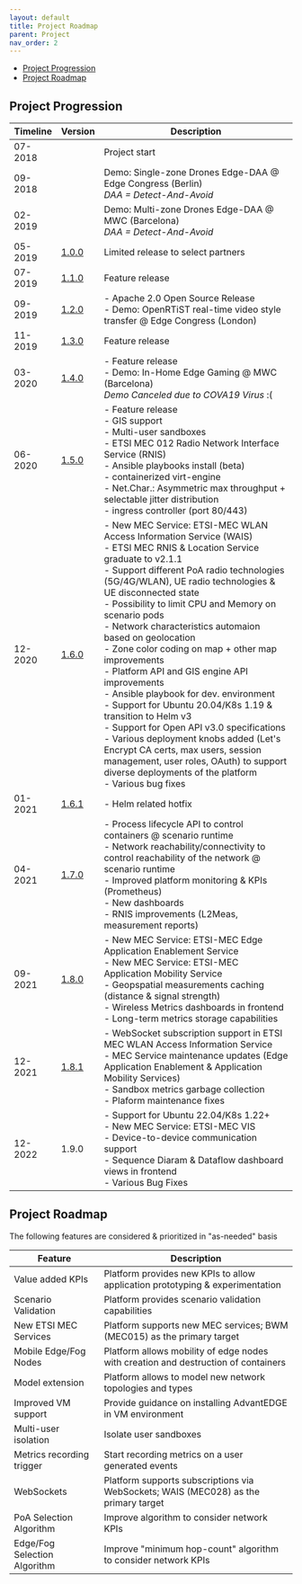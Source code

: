 ```yaml
---
layout: default
title: Project Roadmap
parent: Project
nav_order: 2
---
```


- [Project Progression](#project-progression)
- [Project Roadmap](#project-roadmap)

## Project Progression

| Timeline | Version | Description |
|---|---|---|
| 07-2018 |  | Project start
| 09-2018 |  | Demo: Single-zone Drones Edge-DAA @ Edge Congress (Berlin)<br>_DAA = Detect-And-Avoid_
| 02-2019 |  | Demo: Multi-zone Drones Edge-DAA @ MWC (Barcelona)<br>_DAA = Detect-And-Avoid_
| 05-2019 | [1.0.0](https://github.com/InterDigitalInc/AdvantEDGE/releases/tag/v1.0.0) | Limited release to select partners |
| 07-2019 | [1.1.0](https://github.com/InterDigitalInc/AdvantEDGE/releases/tag/v1.1.0) | Feature release |
| 09-2019 | [1.2.0](https://github.com/InterDigitalInc/AdvantEDGE/releases/tag/v1.2.0) | - Apache 2.0 Open Source Release<br>- Demo: OpenRTiST real-time video style transfer @ Edge Congress (London)
| 11-2019 | [1.3.0](https://github.com/InterDigitalInc/AdvantEDGE/releases/tag/v1.3.0) | Feature release
| 03-2020 | [1.4.0](https://github.com/InterDigitalInc/AdvantEDGE/releases/tag/v1.4.0) | - Feature release<br>- Demo: In-Home Edge Gaming @ MWC (Barcelona)<br>_Demo Canceled due to COVA19 Virus_ :(
| 06-2020 | [1.5.0](https://github.com/InterDigitalInc/AdvantEDGE/releases/tag/v1.5.0) | - Feature release<br>- GIS support<br>- Multi-user sandboxes<br>- ETSI MEC 012 Radio Network Interface Service (RNIS)<br>- Ansible playbooks install (beta)<br>- containerized virt-engine<br>- Net.Char.: Asymmetric max throughput + selectable jitter distribution<br>- ingress controller (port 80/443)
| 12-2020 |[1.6.0](https://github.com/InterDigitalInc/AdvantEDGE/releases/tag/v1.6.0)|- New MEC Service: ETSI-MEC WLAN Access Information Service (WAIS)<br>- ETSI MEC RNIS & Location Service graduate to v2.1.1<br>- Support different PoA radio technologies (5G/4G/WLAN), UE radio technologies & UE disconnected state<br>- Possibility to limit CPU and Memory on scenario pods<br>- Network characteristics automaion based on geolocation<br>- Zone color coding on map + other map improvements<br>- Platform API and GIS engine API improvements<br>- Ansible playbook for dev. environment<br>- Support for Ubuntu 20.04/K8s 1.19 & transition to Helm v3<br>- Support for Open API v3.0 specifications<br>- Various deployment knobs added (Let's Encrypt CA certs, max users, session management, user roles, OAuth) to support diverse deployments of the platform<br>- Various bug fixes
|01-2021 | [1.6.1](https://github.com/InterDigitalInc/AdvantEDGE/releases/tag/v1.6.1)| - Helm related hotfix
|04-2021 | [1.7.0](https://github.com/InterDigitalInc/AdvantEDGE/releases/tag/v1.7.0)| - Process lifecycle API to control containers @ scenario runtime<br>- Network reachability/connectivity to control reachability of the network @ scenario runtime<br>- Improved platform monitoring & KPIs (Prometheus)<br>- New dashboards<br>- RNIS improvements (L2Meas, measurement reports) 
|09-2021 | [1.8.0](https://github.com/InterDigitalInc/AdvantEDGE/releases/tag/v1.8.0)| - New MEC Service: ETSI-MEC Edge Application Enablement Service<br>- New MEC Service: ETSI-MEC Application Mobility Service<br>- Geopspatial measurements caching (distance & signal strength)<br>- Wireless Metrics dashboards in frontend<br>- Long-term metrics storage capabilities
|12-2021 | [1.8.1](https://github.com/InterDigitalInc/AdvantEDGE/releases/tag/v1.8.1)| - WebSocket subscription support in ETSI MEC WLAN Access Information Service<br>- MEC Service maintenance updates (Edge Application Enablement & Application Mobility Services)<br>- Sandbox metrics garbage collection<br>- Plaform maintenance fixes
|12-2022 | 1.9.0| - Support for Ubuntu 22.04/K8s 1.22+<br>- New MEC Service: ETSI-MEC VIS<br>- Device-to-device communication support<br>- Sequence Diaram & Dataflow dashboard views in frontend<br>- Various Bug Fixes

## Project Roadmap

The following features are considered & prioritized in "as-needed" basis

| Feature | Description |
| --- | --- |
| Value added KPIs | Platform provides new KPIs to allow application prototyping & experimentation |
| Scenario Validation | Platform provides scenario validation capabilities |
| New ETSI MEC Services | Platform supports new MEC services; BWM (MEC015) as the primary target |
| Mobile Edge/Fog Nodes | Platform allows mobility of edge nodes with creation and destruction of containers |
| Model extension | Platform allows to model new network topologies and types |
| Improved VM support | Provide guidance on installing AdvantEDGE in VM environment |
| Multi-user isolation | Isolate user sandboxes |
| Metrics recording trigger | Start recording metrics on a user generated events |
| WebSockets | Platform supports subscriptions via WebSockets; WAIS (MEC028) as the primary target |
| PoA Selection Algorithm | Improve algorithm to consider network KPIs |
| Edge/Fog Selection Algorithm | Improve "minimum hop-count" algorithm to consider network KPIs |

